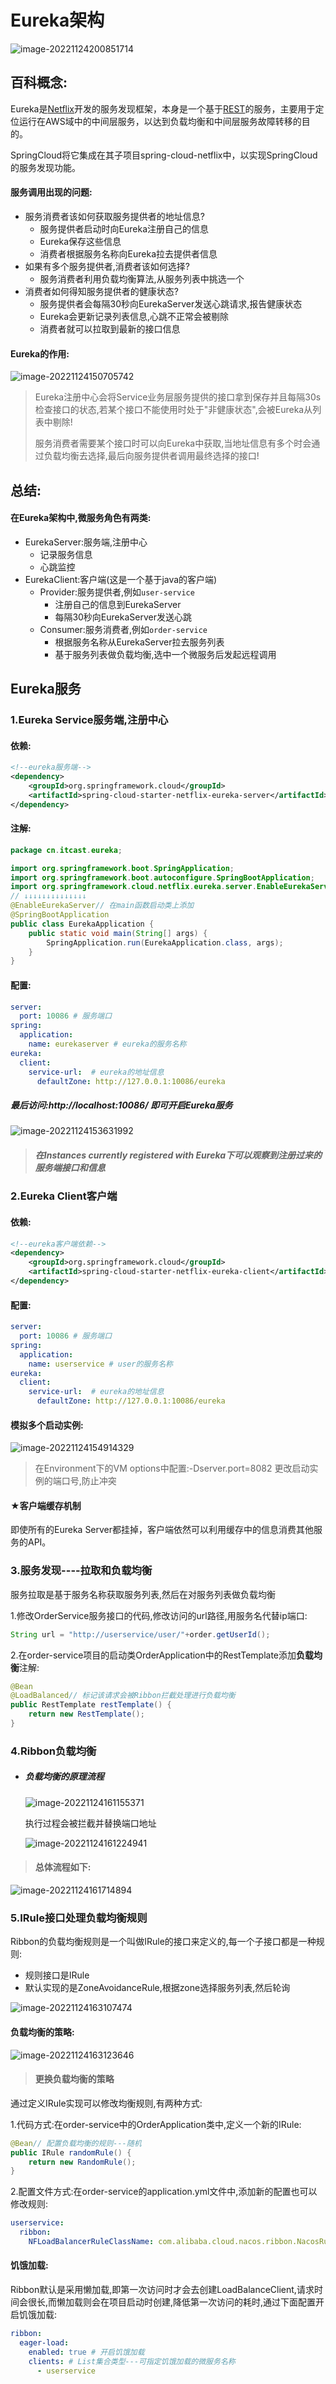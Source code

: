 # Eureka架构

![image-20221124200851714](images/image-20221124200851714.png)

## 百科概念:

Eureka是[Netflix](https://baike.baidu.com/item/Netflix/662557?fromModule=lemma_inlink)开发的服务发现框架，本身是一个基于[REST](https://baike.baidu.com/item/REST/6330506?fromModule=lemma_inlink)的服务，主要用于定位运行在AWS域中的中间层服务，以达到负载均衡和中间层服务故障转移的目的。

SpringCloud将它集成在其子项目spring-cloud-netflix中，以实现SpringCloud的服务发现功能。

#### 服务调用出现的问题:

- 服务消费者该如何获取服务提供者的地址信息?
  - 服务提供者启动时向Eureka注册自己的信息
  - Eureka保存这些信息
  - 消费者根据服务名称向Eureka拉去提供者信息
- 如果有多个服务提供者,消费者该如何选择?
  - 服务消费者利用负载均衡算法,从服务列表中挑选一个
- 消费者如何得知服务提供者的健康状态?
  - 服务提供者会每隔30秒向EurekaServer发送心跳请求,报告健康状态
  - Eureka会更新记录列表信息,心跳不正常会被剔除
  - 消费者就可以拉取到最新的接口信息

#### Eureka的作用:

![image-20221124150705742](images/image-20221124150705742.png)

> Eureka注册中心会将Service业务层服务提供的接口拿到保存并且每隔30s检查接口的状态,若某个接口不能使用时处于"非健康状态",会被Eureka从列表中剔除!
>
> 服务消费者需要某个接口时可以向Eureka中获取,当地址信息有多个时会通过负载均衡去选择,最后向服务提供者调用最终选择的接口!

## 总结:

#### 在Eureka架构中,微服务角色有两类:

- EurekaServer:服务端,注册中心
  - 记录服务信息
  - 心跳监控
- EurekaClient:客户端(这是一个基于java的客户端)
  - Provider:服务提供者,例如`user-service`
    - 注册自己的信息到EurekaServer
    - 每隔30秒向EurekaServer发送心跳
  - Consumer:服务消费者,例如`order-service`
    - 根据服务名称从EurekaServer拉去服务列表
    - 基于服务列表做负载均衡,选中一个微服务后发起远程调用

## Eureka服务

### 1.Eureka Service服务端,注册中心

#### 依赖:

```xml
<!--eureka服务端-->
<dependency>
    <groupId>org.springframework.cloud</groupId>
    <artifactId>spring-cloud-starter-netflix-eureka-server</artifactId>
</dependency>
```

#### 注解:

```java
package cn.itcast.eureka;

import org.springframework.boot.SpringApplication;
import org.springframework.boot.autoconfigure.SpringBootApplication;
import org.springframework.cloud.netflix.eureka.server.EnableEurekaServer;
// ↓↓↓↓↓↓↓↓↓↓↓↓↓↓
@EnableEurekaServer// 在main函数启动类上添加
@SpringBootApplication
public class EurekaApplication {
    public static void main(String[] args) {
        SpringApplication.run(EurekaApplication.class, args);
    }
}
```

#### 配置:

```yaml
server:
  port: 10086 # 服务端口
spring:
  application:
    name: eurekaserver # eureka的服务名称
eureka:
  client:
    service-url:  # eureka的地址信息
      defaultZone: http://127.0.0.1:10086/eureka
```

##### 最后访问:http://localhost:10086/ 即可开启Eureka服务

![image-20221124153631992](images/image-20221124153631992.png)

> ##### 在Instances currently registered with Eureka下可以观察到注册过来的服务端接口和信息

### 2.Eureka Client客户端

#### 依赖:

```xml
<!--eureka客户端依赖-->
<dependency>
    <groupId>org.springframework.cloud</groupId>
    <artifactId>spring-cloud-starter-netflix-eureka-client</artifactId>
</dependency>
```

#### 配置:

```yaml
server:
  port: 10086 # 服务端口
spring:
  application:
    name: userservice # user的服务名称
eureka:
  client:
    service-url:  # eureka的地址信息
      defaultZone: http://127.0.0.1:10086/eureka
```

#### 模拟多个启动实例:

![image-20221124154914329](images/image-20221124154914329.png)

>在Environment下的VM options中配置:-Dserver.port=8082  更改启动实例的端口号,防止冲突

#### ★客户端缓存机制

即使所有的Eureka Server都挂掉，客户端依然可以利用缓存中的信息消费其他服务的API。

### 3.服务发现----拉取和负载均衡

服务拉取是基于服务名称获取服务列表,然后在对服务列表做负载均衡

1.修改OrderService服务接口的代码,修改访问的url路径,用服务名代替ip端口:

```java
String url = "http://userservice/user/"+order.getUserId();
```

2.在order-service项目的启动类OrderApplication中的RestTemplate添加**负载均衡**注解:

```java
@Bean
@LoadBalanced// 标记该请求会被Ribbon拦截处理进行负载均衡
public RestTemplate restTemplate() {
    return new RestTemplate();
}
```

### 4.Ribbon负载均衡

- ##### 负载均衡的原理流程

  ![image-20221124161155371](images/image-20221124161155371.png)

  执行过程会被拦截并替换端口地址

  ![image-20221124161224941](images/image-20221124161224941.png)

> #### 总体流程如下:

![image-20221124161714894](images/image-20221124161714894.png)

### 5.IRule接口处理负载均衡规则

Ribbon的负载均衡规则是一个叫做IRule的接口来定义的,每一个子接口都是一种规则:

- 规则接口是IRule
- 默认实现的是ZoneAvoidanceRule,根据zone选择服务列表,然后轮询

![image-20221124163107474](images/image-20221124163107474.png)

#### 负载均衡的策略:

![image-20221124163123646](images/image-20221124163123646.png)

> #### 更换负载均衡的策略

通过定义IRule实现可以修改均衡规则,有两种方式:

1.代码方式:在order-service中的OrderApplication类中,定义一个新的IRule:

```java
@Bean// 配置负载均衡的规则---随机
public IRule randomRule() {
    return new RandomRule();
}
```

2.配置文件方式:在order-service的application.yml文件中,添加新的配置也可以修改规则:

```yaml
userservice:
  ribbon:
    NFLoadBalancerRuleClassName: com.alibaba.cloud.nacos.ribbon.NacosRule  # 负载均衡规则
```

#### 饥饿加载:

Ribbon默认是采用懒加载,即第一次访问时才会去创建LoadBalanceClient,请求时间会很长,而懒加载则会在项目启动时创建,降低第一次访问的耗时,通过下面配置开启饥饿加载:

```yaml
ribbon:
  eager-load:
    enabled: true # 开启饥饿加载
    clients: # List集合类型---可指定饥饿加载的微服务名称
      - userservice
```
